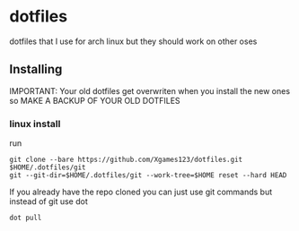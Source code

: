 # dotfiles
dotfiles that I use for arch linux but they should work on other oses

## Installing
IMPORTANT: Your old dotfiles get overwriten when you install the new ones so MAKE A BACKUP OF YOUR OLD DOTFILES

### linux install
run
```
git clone --bare https://github.com/Xgames123/dotfiles.git $HOME/.dotfiles/git
git --git-dir=$HOME/.dotfiles/git --work-tree=$HOME reset --hard HEAD
```
If you already have the repo cloned you can just use git commands but instead of git use dot
```
dot pull
```
